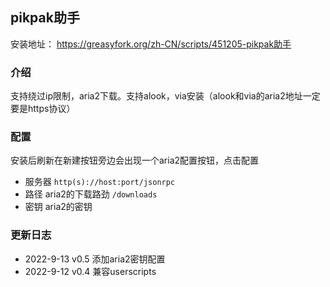 ## pikpak助手
安装地址： https://greasyfork.org/zh-CN/scripts/451205-pikpak助手

### 介绍
支持绕过ip限制，aria2下载。支持alook，via安装（alook和via的aria2地址一定要是https协议）

### 配置
安装后刷新在新建按钮旁边会出现一个aria2配置按钮，点击配置
- 服务器 `http(s)://host:port/jsonrpc`
- 路径 aria2的下载路劲 `/downloads`
- 密钥 aria2的密钥

### 更新日志
- 2022-9-13 v0.5 添加aria2密钥配置
- 2022-9-12 v0.4 兼容userscripts
